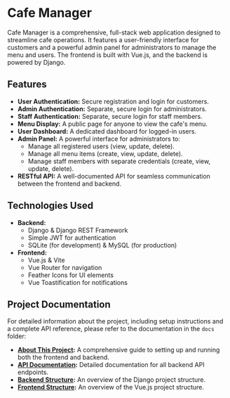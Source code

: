 # Cafe Manager

Cafe Manager is a comprehensive, full-stack web application designed to streamline cafe operations. It features a user-friendly interface for customers and a powerful admin panel for administrators to manage the menu and users. The frontend is built with Vue.js, and the backend is powered by Django.

## Features

- **User Authentication:** Secure registration and login for customers.
- **Admin Authentication:** Separate, secure login for administrators.
- **Staff Authentication:** Separate, secure login for staff members.
- **Menu Display:** A public page for anyone to view the cafe's menu.
- **User Dashboard:** A dedicated dashboard for logged-in users.
- **Admin Panel:** A powerful interface for administrators to:
  - Manage all registered users (view, update, delete).
  - Manage all menu items (create, view, update, delete).
  - Manage staff members with separate credentials (create, view, update, delete).
- **RESTful API:** A well-documented API for seamless communication between the frontend and backend.

## Technologies Used

- **Backend:**
  - Django & Django REST Framework
  - Simple JWT for authentication
  - SQLite (for development) & MySQL (for production)
- **Frontend:**
  - Vue.js & Vite
  - Vue Router for navigation
  - Feather Icons for UI elements
  - Vue Toastification for notifications

## Project Documentation

For detailed information about the project, including setup instructions and a complete API reference, please refer to the documentation in the `docs` folder:

- **[About This Project](./docs/about.md):** A comprehensive guide to setting up and running both the frontend and backend.
- **[API Documentation](./docs/api.md):** Detailed documentation for all backend API endpoints.
- **[Backend Structure](./docs/backend.md):** An overview of the Django project structure.
- **[Frontend Structure](./docs/frontend.md):** An overview of the Vue.js project structure.